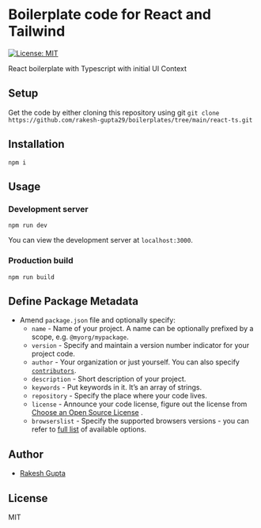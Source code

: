 # Boilerplate code for React and Tailwind

[![License: MIT](https://camo.githubusercontent.com/5fab2edf3816ef9fb3ebcaf6e613fa7b40ff7652ec69e5f6e7f695aa24bf5ce6/68747470733a2f2f696d672e736869656c64732e696f2f62616467652f4c6963656e73652d4d49542d626c75652e737667)](https://opensource.org/licenses/MIT)

React boilerplate with Typescript with initial UI Context

## [](https://github.com/rakesh-gupta29/boilerplates/tree/main/react-ts#setup)Setup

Get the code by either cloning this repository using git
`git clone https://github.com/rakesh-gupta29/boilerplates/tree/main/react-ts.git`

## [](https://github.com/rakesh-gupta29/boilerplates/tree/main/react-ts#installation)Installation

`npm i`

## [](https://github.com/rakesh-gupta29/boilerplates/tree/main/react-ts#usage)Usage

### [](https://github.com/rakesh-gupta29/boilerplates/tree/main/react-ts#development-server)Development server

`npm run dev`

You can view the development server at `localhost:3000`.

### [](https://github.com/rakesh-gupta29/boilerplates/tree/main/react-ts#production-build)Production build

`npm run build`

## [](https://github.com/rakesh-gupta29/boilerplates/tree/main/react-ts#metadata)Define Package Metadata

- Amend `package.json` file and optionally specify:
  - `name` - Name of your project. A name can be optionally prefixed by a scope, e.g. `@myorg/mypackage`.
  - `version` - Specify and maintain a version number indicator for your project code.
  - `author` - Your organization or just yourself. You can also specify [`contributors`](https://docs.npmjs.com/files/package.json#people-fields-author-contributors).
  - `description` - Short description of your project.
  - `keywords` - Put keywords in it. It’s an array of strings.
  - `repository` - Specify the place where your code lives.
  - `license` - Announce your code license, figure out the license from [Choose an Open Source License](https://choosealicense.com/) .
  - `browserslist` - Specify the supported browsers versions - you can refer to [full list](https://github.com/browserslist/browserslist#full-list) of available options.

## [](https://github.com/rakesh-gupta29/boilerplates/tree/main/react-ts#author)Author

- [Rakesh Gupta](https://github.com/rakesh-gupta29)

## [](https://github.com/rakesh-gupta29/boilerplates/tree/main/react-ts#license)License

MIT
